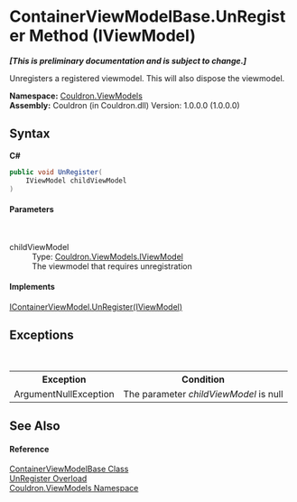 # ContainerViewModelBase.UnRegister Method (IViewModel)
 _**\[This is preliminary documentation and is subject to change.\]**_

Unregisters a registered viewmodel. This will also dispose the viewmodel.

**Namespace:**&nbsp;<a href="N_Couldron_ViewModels">Couldron.ViewModels</a><br />**Assembly:**&nbsp;Couldron (in Couldron.dll) Version: 1.0.0.0 (1.0.0.0)

## Syntax

**C#**<br />
``` C#
public void UnRegister(
	IViewModel childViewModel
)
```


#### Parameters
&nbsp;<dl><dt>childViewModel</dt><dd>Type: <a href="T_Couldron_ViewModels_IViewModel">Couldron.ViewModels.IViewModel</a><br />The viewmodel that requires unregistration</dd></dl>

#### Implements
<a href="M_Couldron_ViewModels_IContainerViewModel_UnRegister">IContainerViewModel.UnRegister(IViewModel)</a><br />

## Exceptions
&nbsp;<table><tr><th>Exception</th><th>Condition</th></tr><tr><td>ArgumentNullException</td><td>The parameter *childViewModel* is null</td></tr></table>

## See Also


#### Reference
<a href="T_Couldron_ViewModels_ContainerViewModelBase">ContainerViewModelBase Class</a><br /><a href="Overload_Couldron_ViewModels_ContainerViewModelBase_UnRegister">UnRegister Overload</a><br /><a href="N_Couldron_ViewModels">Couldron.ViewModels Namespace</a><br />